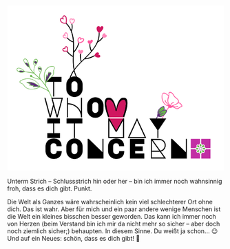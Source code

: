 
![A beautiful text for you:))](./assets/TOwhoMitMayconcernsvg.svg)

<!-- "Hallo Welt" an die SEHR SEHR SEHR außerordentlich geschätzten Leser:innen der Kommentare! Ihr technisch versierten Genies ❤️ -->
Unterm Strich – Schlussstrich hin oder her – bin ich immer noch wahnsinnig froh, dass es dich gibt. Punkt. 
<!-- [Das ist die Kurzfassung, aus bekannten Gründen].  -->
Die Welt als Ganzes wäre wahrscheinlich kein viel schlechterer Ort ohne dich. Das ist wahr. Aber für mich und ein paar andere wenige Menschen ist die Welt ein kleines bisschen besser geworden. Das kann ich immer noch von Herzen (beim Verstand bin ich mir da nicht mehr so sicher – aber doch noch ziemlich sicher;) behaupten. In diesem Sinne. Du weißt ja schon… 😉
Und auf ein Neues: schön, dass es dich gibt! 🎁
<!-- 💘 Das ist nicht weniger von Herzen als bisher. Eher noch mehr. Und wahrscheinlich noch glaubhafter? 💘 -->
<!-- Und ALLES ALLES GUTE dir! -->
